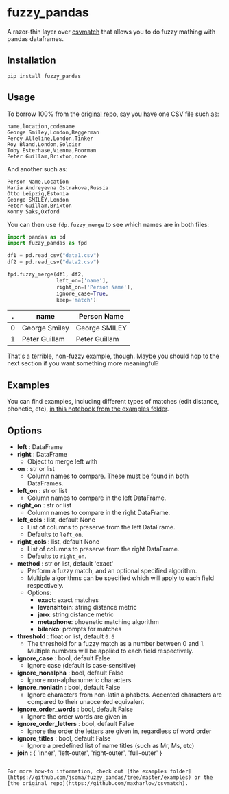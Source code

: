 # fuzzy_pandas

A razor-thin layer over [csvmatch](https://github.com/maxharlow/csvmatch/) that allows you to do fuzzy mathing with pandas dataframes.

## Installation

```
pip install fuzzy_pandas
```

## Usage

To borrow 100% from the [original repo](https://github.com/maxharlow/csvmatch), say you have one CSV file such as:

```
name,location,codename
George Smiley,London,Beggerman
Percy Alleline,London,Tinker
Roy Bland,London,Soldier
Toby Esterhase,Vienna,Poorman
Peter Guillam,Brixton,none
```

And another such as:

```
Person Name,Location
Maria Andreyevna Ostrakova,Russia
Otto Leipzig,Estonia
George SMILEY,London
Peter Guillam,Brixton
Konny Saks,Oxford
```

You can then use `fdp.fuzzy_merge` to see which names are in both files:

```python
import pandas as pd
import fuzzy_pandas as fpd

df1 = pd.read_csv("data1.csv")
df2 = pd.read_csv("data2.csv")

fpd.fuzzy_merge(df1, df2,
                left_on=['name'],
                right_on=['Person Name'],
                ignore_case=True,
                keep='match')
```

|.|name|Person Name|
|---|---|---|
|0|George Smiley|George SMILEY|
|1|Peter Guillam|Peter Guillam|

That's a terrible, non-fuzzy example, though. Maybe you should hop to the next section if you want something more meaningful?

## Examples

You can find examples, including different types of matches (edit distance, phonetic, etc), [in this notebook from the examples folder](https://github.com/jsoma/fuzzy_pandas/blob/master/examples/fuzzy_pandas%20examples.ipynb).

## Options

* **left** : DataFrame
* **right** : DataFrame
    - Object to merge left with
* **on** : str or list
    - Column names to compare. These must be found in both DataFrames.
* **left_on** : str or list
    - Column names to compare in the left DataFrame.
* **right_on** : str or list
    - Column names to compare in the right DataFrame.
* **left_cols** : list, default None
    - List of columns to preserve from the left DataFrame.
    - Defaults to `left_on`.
* **right_cols** : list, default None
    - List of columns to preserve from the right DataFrame. 
    - Defaults to `right_on`.
* **method** : str or list, default 'exact'
    - Perform a fuzzy match, and an optional specified algorithm.
    - Multiple algorithms can be specified which will apply to each field
    respectively.
    - Options:
        * **exact**: exact matches
        * **levenshtein**: string distance metric
        * **jaro**: string distance metric
        * **metaphone**: phoenetic matching algorithm
        * **bilenko**: prompts for matches
* **threshold** : float or list, default `0.6`
    - The threshold for a fuzzy match as a number between 0 and 1. Multiple numbers will be applied to each field respectively.
* **ignore_case** : bool, default False
    - Ignore case (default is case-sensitive)
* **ignore_nonalpha** : bool, default False
    - Ignore non-alphanumeric characters
* **ignore_nonlatin** : bool, default False
    - Ignore characters from non-latin alphabets. Accented characters are compared to their unaccented equivalent
* **ignore_order_words** : bool, default False
    - Ignore the order words are given in
* **ignore_order_letters** : bool, default False
    - Ignore the order the letters are given in, regardless of word order
* **ignore_titles** : bool, default False
    - Ignore a predefined list of name titles (such as Mr, Ms, etc)
* **join** : { 'inner', 'left-outer', 'right-outer', 'full-outer' }
```

For more how-to information, check out [the examples folder](https://github.com/jsoma/fuzzy_pandas/tree/master/examples) or the [the original repo](https://github.com/maxharlow/csvmatch).
